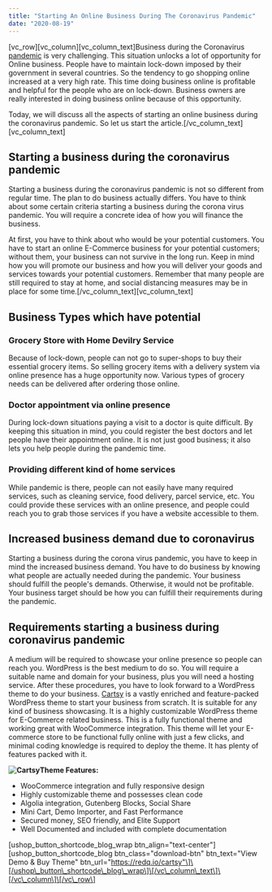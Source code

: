 ```yaml
---
title: "Starting An Online Business During The Coronavirus Pandemic"
date: "2020-08-19"
---
```


\[vc_row\]\[vc_column\]\[vc_column_text\]Business during the Coronavirus [pandemic](https://en.wikipedia.org/wiki/Pandemic) is very challenging. This situation unlocks a lot of opportunity for Online business. People have to maintain lock-down imposed by their government in several countries. So the tendency to go shopping online increased at a very high rate. This time doing business online is profitable and helpful for the people who are on lock-down. Business owners are really interested in doing business online because of this opportunity.

Today, we will discuss all the aspects of starting an online business during the coronavirus pandemic. So let us start the article.\[/vc_column_text\]\[vc_column_text\]

## Starting a business during the coronavirus pandemic

Starting a business during the coronavirus pandemic is not so different from regular time. The plan to do business actually differs. You have to think about some certain criteria starting a business during the corona virus pandemic. You will require a concrete idea of how you will finance the business.

At first, you have to think about who would be your potential customers. You have to start an online E-Commerce business for your potential customers; without them, your business can not survive in the long run. Keep in mind how you will promote our business and how you will deliver your goods and services towards your potential customers. Remember that many people are still required to stay at home, and social distancing measures may be in place for some time.\[/vc_column_text\]\[vc_column_text\]

## Business Types which have potential



### Grocery Store with Home Devilry Service

Because of lock-down, people can not go to super-shops to buy their essential grocery items. So selling grocery items with a delivery system via online presence has a huge opportunity now. Various types of grocery needs can be delivered after ordering those online.

### Doctor appointment via online presence

During lock-down situations paying a visit to a doctor is quite difficult. By keeping this situation in mind, you could register the best doctors and let people have their appointment online. It is not just good business; it also lets you help people during the pandemic time.

### Providing different kind of home services

While pandemic is there, people can not easily have many required services, such as cleaning service, food delivery, parcel service, etc. You could provide these services with an online presence, and people could reach you to grab those services if you have a website accessible to them.

## Increased business demand due to coronavirus

Starting a business during the corona virus pandemic, you have to keep in mind the increased business demand. You have to do business by knowing what people are actually needed during the pandemic. Your business should fulfill the people's demands. Otherwise, it would not be profitable. Your business target should be how you can fulfill their requirements during the pandemic.

## Requirements starting a business during coronavirus pandemic

A medium will be required to showcase your online presence so people can reach you. WordPress is the best medium to do so. You will require a suitable name and domain for your business, plus you will need a hosting service. After these procedures, you have to look forward to a WordPress theme to do your business. [Cartsy](https://redq.io/cartsy) is a vastly enriched and feature-packed WordPress theme to start your business from scratch. It is suitable for any kind of business showcasing. It is a highly customizable WordPress theme for E-Commerce related business. This is a fully functional theme and working great with WooCommerce integration. This theme will let your E-commerce store to be functional fully online with just a few clicks, and minimal coding knowledge is required to deploy the theme. It has plenty of features packed with it.

**![Cartsy](/assets/blog/images/Cartsy.png)Theme Features:**

- WooCommerce integration and fully responsive design
- Highly customizable theme and possesses clean code
- Algolia integration, Gutenberg Blocks, Social Share
- Mini Cart, Demo Importer, and Fast Performance
- Secured money, SEO friendly, and Elite Support
- Well Documented and included with complete documentation

\[ushop_button_shortcode_blog_wrap btn_align="text-center"\]\[ushop_button_shortcode_blog btn_class="download-btn" btn_text="View Demo & Buy Theme" btn_url="https://redq.io/cartsy"\]\[/ushop\_button\_shortcode\_blog\_wrap\]\[/vc\_column\_text\]\[/vc\_column\]\[/vc\_row\]
